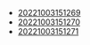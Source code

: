 - [20221003151269](/zet/20221003151269/README.md)
- [20221003151270](/zet/20221003151270/README.md)
- [20221003151271](/zet/20221003151271/README.md)
